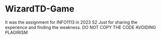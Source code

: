# WizardTD-Game
It was the assignment for INFO1113 in 2023 S2
Just for sharing the experience and finding the weakness. 
DO NOT COPY THE CODE AVOIDING PLAGIRISM
